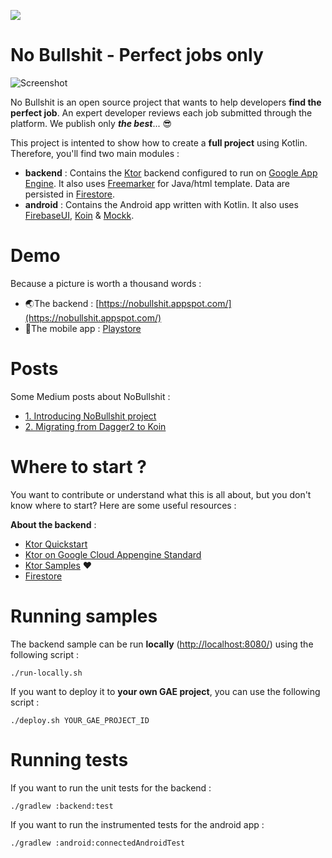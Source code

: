 ![](https://app.bitrise.io/app/237ba3e50e067fbe.svg?token=-dV482cctBUy3uv9uBImvA)
# No Bullshit - Perfect jobs only
![Screenshot](https://cdn-images-1.medium.com/max/2000/1*fn7gLL2rlQP2gRq9QjFAGQ.png)

No Bullshit is an open source project that wants to help developers **find the perfect job**. An expert developer reviews each job submitted through the platform. We publish only ***the best***... 😎

This project is intented to show how to create a **full project** using Kotlin. Therefore, you'll find two main modules :

 - **backend** : Contains the [Ktor](https://ktor.io/) backend configured to run on [Google App Engine](https://cloud.google.com/appengine/?hl=fr). It also uses [Freemarker](https://freemarker.apache.org/) for Java/html template. Data are persisted in [Firestore](https://cloud.google.com/firestore/).
 - **android** : Contains the Android app written with Kotlin. It also uses [FirebaseUI](https://github.com/firebase/FirebaseUI-Android), [Koin](https://insert-koin.io/) & [Mockk](https://mockk.io/).

# Demo
Because a picture is worth a thousand words :
 - 🌏The backend : [https://nobullshit.appspot.com/](https://nobullshit.appspot.com/)
 - 📱The mobile app : [Playstore](https://play.google.com/store/apps/details?id=io.nobullshit.nobullshit)
 
# Posts
Some Medium posts about NoBullshit :
 - [1. Introducing NoBullshit project](https://medium.com/@Phil_Boisney/playing-with-kotlin-you-know-everything-john-doe-8275a6e98a96)
 - [2. Migrating from Dagger2 to Koin](https://medium.com/@Phil_Boisney/migrating-from-dagger2-to-koin-3b2b3f5285e9)

# Where to start ?
You want to contribute or understand what this is all about, but you don't know where to start? Here are some useful resources :

 **About the backend** :
 - [Ktor Quickstart](https://ktor.io/quickstart/index.html)
 - [Ktor on Google Cloud Appengine Standard](https://cloud.google.com/community/tutorials/kotlin-ktor-app-engine-java8)
 - [Ktor Samples](https://github.com/ktorio/ktor-samples) ❤️
 - [Firestore](https://cloud.google.com/firestore/docs/)

# Running samples
The backend sample can be run **locally** ([http://localhost:8080/](http://localhost:8080/)) using the following script :

    ./run-locally.sh
 If you want to deploy it to **your own GAE project**, you can use the following script :


    ./deploy.sh YOUR_GAE_PROJECT_ID
# Running tests
If you want to run the unit tests for the backend :

    ./gradlew :backend:test

If you want to run the instrumented tests for the android app :
    
    ./gradlew :android:connectedAndroidTest

